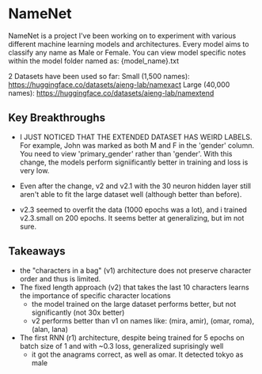 # NameNet

NameNet is a project I've been working on to experiment with various different machine learning models and architectures. Every model aims to classify any name as Male or Female.
You can view model specific notes within the model folder named as: {model_name}.txt

2 Datasets have been used so far:
Small (1,500 names): https://huggingface.co/datasets/aieng-lab/namexact
Large (40,000 names): https://huggingface.co/datasets/aieng-lab/namextend

## Key Breakthroughs
- I JUST NOTICED THAT THE EXTENDED DATASET HAS WEIRD LABELS. For example, John was marked as both M and F in the 'gender' column. You need to view 'primary_gender' rather than 'gender'.
    With this change, the models perform signiificantly better in training and loss is very low.

- Even after the change, v2 and v2.1 with the 30 neuron hidden layer still aren't able to fit the large dataset well (although better than before).

- v2.3 seemed to overfit the data (1000 epochs was a lot), and i trained v2.3.small on 200 epochs. It seems better at generalizing, but im not sure.


## Takeaways
- the "characters in a bag" (v1) architecture does not preserve character order and thus is limited.
- The fixed length approach (v2) that takes the last 10 characters learns the importance of specific character locations
    - the model trained on the large dataset performs better, but not significantly (not 30x better)
    - v2 performs better than v1 on names like: (mira, amir), (omar, roma), (alan, lana)
- The first RNN (r1) architecture, despite being trained for 5 epochs on batch size of 1 and with ~0.3 loss, generalized suprisingly well
    - it got the anagrams correct, as well as omar. It detected tokyo as male
